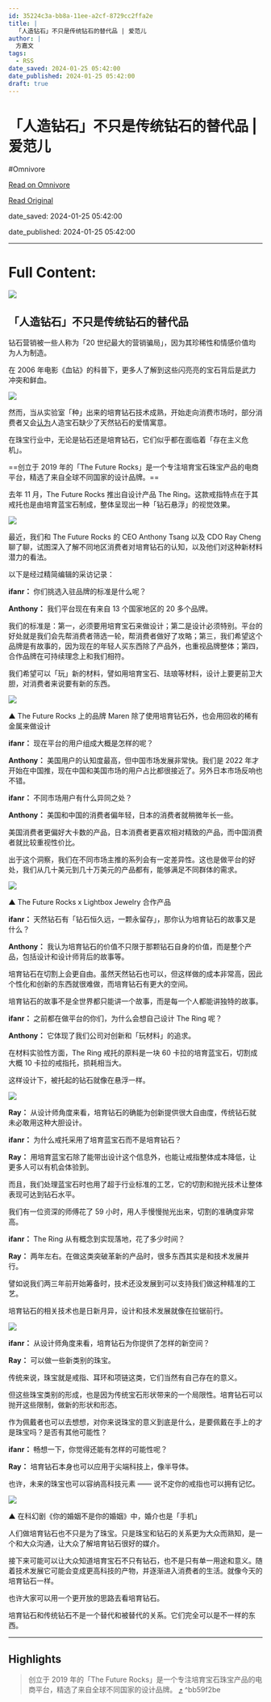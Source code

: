 ```yaml
---
id: 35224c3a-bb8a-11ee-a2cf-8729cc2ffa2e
title: |
  「人造钻石」不只是传统钻石的替代品 | 爱范儿
author: |
  方嘉文
tags:
  - RSS
date_saved: 2024-01-25 05:42:00
date_published: 2024-01-25 05:42:00
draft: true
---
```


# 「人造钻石」不只是传统钻石的替代品 | 爱范儿
#Omnivore

[Read on Omnivore](https://omnivore.app/me/-18d40ecc2ac)

[Read Original](https://www.ifanr.com/1574125)

date_saved: 2024-01-25 05:42:00

date_published: 2024-01-25 05:42:00

--- 

# Full Content: 

![](https://proxy-prod.omnivore-image-cache.app/0x0,ski02vlImaxeHa9xjJwVo4E62Q9qs9fgiOIB9Cu3Kj3Y/https://s3.ifanr.com/wp-content/uploads/2024/01/Lab-Grown-Diamonds-vs-Natural-Diamonds.jpg!720) 

## 「人造钻石」不只是传统钻石的替代品

钻石营销被一些人称为「20 世纪最大的营销骗局」，因为其珍稀性和情感价值均为人为制造。

在 2006 年电影《血钻》的科普下，更多人了解到这些闪亮亮的宝石背后是武力冲突和鲜血。

![](https://proxy-prod.omnivore-image-cache.app/1920x1280,s1Aln8XWZwJhFuvf7zIVtODDeG7YSzmcnmlxwH09IT_A/https://s3.ifanr.com/wp-content/uploads/2024/01/GettyImages-1243590313-web.jpeg!720)

然而，当从实验室「种」出来的培育钻石技术成熟，开始走向消费市场时，部分消费者又会[认为](https://www.21jingji.com/article/20220403/herald/27369e8d4ec6a02e900e29954e62bfa8.html)人造宝石缺少了天然钻石的爱情寓意。

在珠宝行业中，无论是钻石还是培育钻石，它们似乎都在面临着「存在主义危机」。

==创立于 2019 年的「The Future Rocks」是一个专注培育宝石珠宝产品的电商平台，精选了来自全球不同国家的设计品牌。==

去年 11 月，The Future Rocks 推出自设计产品 The Ring。这款戒指特点在于其戒托也是由培育蓝宝石制成，整体呈现出一种「钻石悬浮」的视觉效果。

![](https://proxy-prod.omnivore-image-cache.app/1079x1191,s5kshmbfY0IjrfAqBGM08FnXs3FfujJyE_oTGFaXhihA/https://s3.ifanr.com/wp-content/uploads/2024/01/416977330_2113637242306650_8223462366838888400_n-1.jpg!720)

最近，我们和 The Future Rocks 的 CEO Anthony Tsang 以及 CDO Ray Cheng 聊了聊，试图深入了解不同地区消费者对培育钻石的认知，以及他们对这种新材料潜力的看法。

以下是经过精简编辑的采访记录：

**ifanr：** 你们挑选入驻品牌的标准是什么呢？

**Anthony：** 我们平台现在有来自 13 个国家地区的 20 多个品牌。

我们的标准是：第一，必须要用培育宝石来做设计；第二是设计必须特别。平台的好处就是我们会先帮消费者筛选一轮，帮消费者做好了攻略；第三，我们希望这个品牌是有故事的，因为现在的年轻人买东西除了产品外，也重视品牌整体；第四，合作品牌在可持续理念上和我们相符。

我们希望可以「玩」新的材料，譬如用培育宝石、珐琅等材料，设计上要更前卫大胆，对消费者来说要有新的东西。

![](https://proxy-prod.omnivore-image-cache.app/1860x2790,s6G97f4b0_Evg90RBF0f_Ni27fiwZBVtXtmWrIVABce0/https://s3.ifanr.com/wp-content/uploads/2024/01/Maren_header.jpg!720)

▲ The Future Rocks 上的品牌 Maren 除了使用培育钻石外，也会用回收的稀有金属来做设计

**ifanr：** 现在平台的用户组成大概是怎样的呢？

**Anthony：** 美国用户的认知度最高，但中国市场发展非常快。我们是 2022 年才开始在中国推，现在中国和美国市场的用户占比都很接近了。另外日本市场反响也不错。

**ifanr：** 不同市场用户有什么异同之处？

**Anthony：** 美国和中国的消费者偏年轻，日本的消费者就稍微年长一些。

美国消费者更偏好大卡数的产品，日本消费者更喜欢相对精致的产品，而中国消费者就比较重视性价比。

出于这个洞察，我们在不同市场主推的系列会有一定差异性。这也是做平台的好处，我们从几十美元到几十万美元的产品都有，能够满足不同群体的需求。

![](https://proxy-prod.omnivore-image-cache.app/1080x1080,sQXi-TIAYtfG6DWfScKxGhKQ_T54xnooCDcWIG2aVMu0/https://s3.ifanr.com/wp-content/uploads/2024/01/CF8A8890_22e98d6a-9e0e-4697-8100-5e04dd9bfafc.jpg!720)

▲ The Future Rocks x Lightbox Jewelry 合作产品

**ifanr：** 天然钻石有「钻石恒久远，一颗永留存」，那你认为培育钻石的故事又是什么？

**Anthony：** 我认为培育钻石的价值不只限于那颗钻石自身的价值，而是整个产品，包括设计和设计师背后的故事等。

培育钻石在切割上会更自由。虽然天然钻石也可以，但这样做的成本非常高，因此个性化和创新的东西就很难做，而培育钻石有更大的空间。

培育钻石的故事不是全世界都只能讲一个故事，而是每一个人都能讲独特的故事。

**ifanr：** 之前都在做平台的你们，为什么会想自己设计 The Ring 呢？

**Anthony：** 它体现了我们公司对创新和「玩材料」的追求。

在材料实验性方面，The Ring 戒托的原料是一块 60 卡拉的培育蓝宝石，切割成大概 10 卡拉的戒指托，损耗相当大。

这样设计下，被托起的钻石就像在悬浮一样。

![](https://proxy-prod.omnivore-image-cache.app/840x1259,sLjrztuQJrFDH4S5D55W_tk1bzdQIHWyOr3UaO-WtwCk/https://s3.ifanr.com/wp-content/uploads/2024/01/the-ring-602663.jpg!720)

**Ray：** 从设计师角度来看，培育钻石的确能为创新提供很大自由度，传统钻石就未必敢用这种大胆设计。

**ifanr：** 为什么戒托采用了培育蓝宝石而不是培育钻石？

**Ray：** 用培育蓝宝石除了能带出设计这个信息外，也能让戒指整体成本降低，让更多人可以有机会体验到。

而且，我们处理蓝宝石时也用了超于行业标准的工艺，它的切割和抛光技术让整体表现可达到钻石水平。

我们有一位资深的师傅花了 59 小时，用人手慢慢抛光出来，切割的准确度非常高。

**ifanr：** The Ring 从有概念到实现落地，花了多少时间？

**Ray：** 两年左右。在做这类突破革新的产品时，很多东西其实是和技术发展并行。

譬如说我们两三年前开始筹备时，技术还没发展到可以支持我们做这种精准的工艺。

培育钻石的相关技术也是日新月异，设计和技术发展就像在拉锯前行。

![](https://proxy-prod.omnivore-image-cache.app/1080x1184,sG-aeXzNtPGqLDG8rKHj5MUl7TqdkHe5bmp8ntUfD2-w/https://s3.ifanr.com/wp-content/uploads/2024/01/416620592_2496548580533111_2217637016976227825_n.jpg!720)

**ifanr：** 从设计师角度来看，培育钻石为你提供了怎样的新空间？

**Ray：** 可以做一些新类别的珠宝。

传统来说，珠宝就是戒指、耳环和项链这类，它们当然有自己存在的意义。

但这些珠宝类别的形成，也是因为传统宝石形状带来的一个局限性。培育钻石可以抛开这些限制，做新的形状和形态。

作为佩戴者也可以去想想，对你来说珠宝的意义到底是什么，是要佩戴在手上的才是珠宝吗？是否有其他可能性？

**ifanr：** 畅想一下，你觉得还能有怎样的可能性呢？

**Ray：** 培育钻石本身也可以应用于尖端科技上，像半导体。

也许，未来的珠宝也可以容纳高科技元素 —— 说不定你的戒指也可以拥有记忆。

![](https://proxy-prod.omnivore-image-cache.app/700x344,s1BkjXEYBFr-57DRA9B9jQBU4Xa5UWT5CKGNkzWQOrjU/https://s3.ifanr.com/wp-content/uploads/2024/01/2024-01-25-18-35-08.2024-01-25-18_37_26.gif)

▲ 在科幻剧《你的婚姻不是你的婚姻》中，婚介也是「手机」

人们做培育钻石也不只是为了珠宝。只是珠宝和钻石的关系更为大众而熟知，是一个和大众沟通，让大众了解培育钻石很好的媒介。

接下来可能可以让大众知道培育宝石不只有钻石，也不是只有单一用途和意义。随着技术发展它可能会变成更高科技的产物，并逐渐进入消费者的生活。就像今天的培育钻石一样。

也许大家可以用一个更开放的思路去看培育钻石。

培育钻石和传统钻石不是一个替代和被替代的关系。它们完全可以是不一样的东西。

---

## Highlights

> 创立于 2019 年的「The Future Rocks」是一个专注培育宝石珠宝产品的电商平台，精选了来自全球不同国家的设计品牌。 [⤴️](https://omnivore.app/me/-18d40ecc2ac#bb59f2be-b5f6-4609-8183-4dff321242a2)  ^bb59f2be


